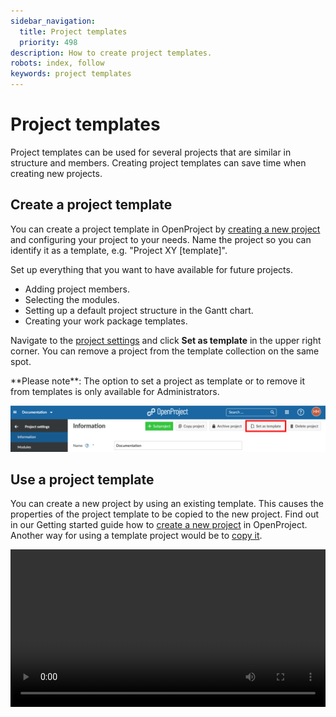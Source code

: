 ```yaml
---
sidebar_navigation:
  title: Project templates
  priority: 498
description: How to create project templates.
robots: index, follow
keywords: project templates
---
```

# Project templates

Project templates can be used for several projects that are similar in structure and members. Creating project templates can save time when creating new projects.

## Create a project template 

You can create a project template in OpenProject by [creating a new project](../../../getting-started/projects/#create-a-new-project) and configuring your project to your needs. Name the project so you can identify it as a template, e.g. "Project XY [template]".

Set up everything that you want to have available for future projects.

- Adding project members.
- Selecting the modules.
- Setting up a default project structure in the Gantt chart.
- Creating your work package templates.

Navigate to the [project settings](../project-settings) and click **Set as template** in the upper right corner. You can remove a project from the template collection on the same spot. 

<div class="alert alert-info" role="alert">
**Please note**: The option to set a project as template or to remove it from templates is only available for Administrators.
</div>

![set-as-template](image-20210204170739796-0115761.png)

## Use a project template 

You can create a new project by using an existing template. This causes the properties of the project template to be copied to the new project. Find out in our Getting started guide how to [create a new project](../../getting-started/projects/#create-a-new-project) in OpenProject. 
Another way for using a template project would be to [copy it](../#copy-a-project).

<video src="https://openproject-docs.s3.eu-central-1.amazonaws.com/videos/OpenProject-Project-Templates.mp4" type="video/mp4" controls="" style="width:100%"></video>
